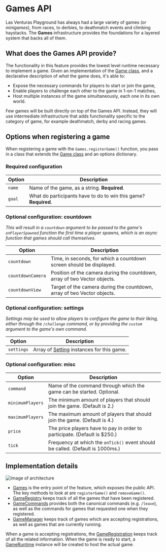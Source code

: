 # Games API
Las Venturas Playground has always had a large variety of games (or _minigames_), from races, to
derbies, to deathmatch events and climbing haystacks. The **Games** infrastructure provides the
foundations for a layered system that backs all of them.

## What does the Games API provide?
The functionality in this feature provides the lowest level runtime necessary to implement a game.
Given an implementation of the [Game class](game.js), and a declarative description of _what_ the
game does, it's able to:

  - Expose the necessary commands for players to start or join the game,
  - Enable players to challenge each other to the game in 1-on-1 matches,
  - Host multiple instances of the game simultaneously, each one in its own world.

Few games will be built directly on top of the Games API. Instead, they will use intermediate
infrastructure that adds functionality specific to the category of game, for example deathmatch,
derby and racing games.

## Options when registering a game
When registering a game with the `Games.registerGame()` function, you pass in a class that extends
the [Game class](game.js) and an options dictionary.

### Required configuration

Option            | Description
------------------|--------------
`name`            | Name of the game, as a string. **Required**.
`goal`            | What do participants have to do to win this game? **Required**.

### Optional configuration: countdown

_This will result in a `countdown` argument to be passed to the game's `onPlayerSpawned` function_
_the first time a player spawns, which is an async function that games should call themselves._

Option            | Description
------------------|--------------
`countdown`       | Time, in seconds, for which a countdown screen should be displayed.
`countdownCamera` | Position of the camera during the countdown, array of two Vector objects.
`countdownView`   | Target of the camera during the countdown, array of two Vector objects.

### Optional configuration: settings

_Settings may be used to allow players to configure the game to their liking, either through the_
_`/challenge` command, or by providing the `custom` argument to the game's own command._

Option            | Description
------------------|--------------
`settings`        | Array of [Setting](../../entities/setting.js) instances for this game.

### Optional configuration: misc

Option            | Description
------------------|--------------
`command`         | Name of the command through which the game can be started. Optional.
`minimumPlayers`  | The minimum amount of players that should join the game. (Default is 2.)
`maximumPlayers`  | The maximum amount of players that should join the game. (Default is 4.)
`price`           | The price players have to pay in order to participate. (Default is $250.)
`tick`            | Frequency at which the `onTick()` event should be called. (Default is 1000ms.)

## Implementation details
![Image of architecture](https://github.com/LVPlayground/playground/blob/master/docs/games-api.png?raw=true)

  - [Games](games.js) is the entry point of the feature, which exposes the public API. The key
    methods to look at are `registerGame()` and `removeGame()`.
  - [GameRegistry](game_registry.js) keeps track of all the games that have been registered.
  - [GameCommands](game_commands.js) provides both the canonical commands (e.g. `/leave`), as well
    as the commands for games that requested one when they registered.
  - [GameManager](game_manager.js) keeps track of games which are accepting registrations, as well
    as games that are currently running.

When a game is accepting registrations, the [GameRegistration](game_registration.js) keeps track of
all the related information. When the game is ready to start, a [GameRuntime](game_runtime.js)
instance will be created to host the actual game.
